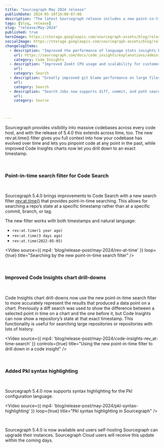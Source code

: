 ```yaml
---
title: "Sourcegraph May 2024 release"
publishDate: 2024-05-10T10:00-07:00
description: "The latest Sourcegraph release includes a new point-in-time search filter for Code Search, plus new Code Insights drill-downs to see exactly what your codebase looked like at given timestamps."
tags: [blog, release]
slug: "release/May-2024"
published: true
heroImage: https://storage.googleapis.com/sourcegraph-assets/blog/release-post/may-2024/sourcegraph-may2024-release-image.png
socialImage: https://storage.googleapis.com/sourcegraph-assets/blog/release-post/may-2024/sourcegraph-may2024-release-image.png
changelogItems:
  - description: "Improved the performance of language stats insights by 50-70%, significantly reducing pain for customers with large repos. The timeout for language stats insights has also been raised from 3 to 5 minutes. Both are configurable using environment variables on the frontend container."
    url: https://sourcegraph.com/docs/code_insights/explanations/administration_and_security_of_code_insights#language-stats-performance-configuration
    category: Code Insights
  - description: "Improved Zoekt CPU usage and scalability for customers with a large number of repos."
    url:
    category: Search
  - description: "Greatly improved git blame performance on large files, reducing the time it takes for a git blame on a large file to load from several seconds down to less than 500 milliseconds."
    url:
    category: Search
  - description: "Search Jobs now supports diff, commit, and path searches. Before, only file searches were supported."
    url:
    category: Source
 


---
```


Sourcegraph provides visibility into massive codebases across every code host, and with the release of 5.4.0 this extends across time, too. The new rev:at.time() filter gives you full context into how your codebase has evolved over time and lets you pinpoint code at any point in the past, while improved Code Insights charts now let you drill down to an exact timestamp.

<br/>

### Point-in-time search filter for Code Search

<br/>

Sourcegraph 5.4.0 brings improvements to Code Search with a new search filter [rev:at.time()](https://sourcegraph.com/docs/code-search/queries#structural-search) that provides point-in-time searching. This allows for searching a repo’s state at a specific timestamp rather than at a specific commit, branch, or tag.

The new filter works with both timestamps and natural language:

- `rev:at.time(1 year ago)`
- `rev:at.time(3 days ago)`
- `rev:at.time(2022-05-05)`



<Video 
  source={{
    mp4: 'blog/release-post/may-2024/rev-at-time'
  }}
  loop={true}
  title="Searching by the new point-in-time search filter"
/>



<br/>

### Improved Code Insights chart drill-downs

<br/>

Code Insights chart drill-downs now use the new point-in-time search filter to more accurately represent the results that produced a data point on a chart. Previously a diff search was used to show the difference between a selected point in time on a chart and the one before it, but Code Insights can now show a repository’s state at that exact timestamp. This functionality is useful for searching large repositories or repositories with lots of history.

<Video 
  source={{
    mp4: 'blog/release-post/may-2024/code-insights-rev_at-time-search'
  }}
  controls={true}
  title="Using the new point-in-time filter to drill down in a code insight"
/>



<br/>

### Added Pkl syntax highlighting

<br/>

Sourcegraph 5.4.0 now supports syntax highlighting for the Pkl configuration language.


<Video 
  source={{
    mp4: 'blog/release-post/may-2024/pkl-syntax-highlighting'
  }}
  loop={true}
  title="Pkl syntax highlighting in Sourcegraph"
/>

<br/>

Sourcegraph 5.4.0 is now available and users self-hosting Sourcegraph can upgrade their instances. Sourcegraph Cloud users will receive this update within the coming days.
